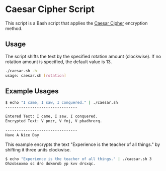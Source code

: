 # Caesar Cipher Script

This script is a Bash script that applies the [Caesar Cipher](https://en.wikipedia.org/wiki/Caesar_cipher) encryption method.

## Usage

The script shifts the text by the specified rotation amount (clockwise). If no rotation amount is specified, the default value is 13.
```bash
./caesar.sh -h
usage: caesar.sh [rotation]
```

## Example Usages 
```bash
$ echo "I came, I saw, I conquered." | ./caesar.sh
--------------------------------

Entered Text: I came, I saw, I conquered.
Encrypted Text: V pnzr, V fnj, V pbadhrerq.
 
--------------------------------
Have A Nice Day

```
This example encrypts the text "Experience is the teacher of all things." by shifting it three units clockwise.
```bash
$ echo "Experience is the teacher of all things." | ./caesar.sh 3
Ohzobsoxmo sc dro dokmrob yp kvv drsxqc.
